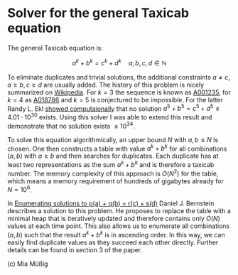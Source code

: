 # Solver for the general Taxicab equation

The general Taxicab equation is:
```math
a^k + b^k = c^k + d^k \quad a, b, c, d \in \mathbb{N}
```

To eliminate duplicates and trivial solutions, the additional constraints $a \neq c, a \geq b, c \geq d$ are usually added. The history of this problem is nicely summarized on [Wikipedia](https://en.wikipedia.org/wiki/Taxicab_number). For $k = 3$ the sequence is known as [A001235](https://oeis.org/A001235), for $k = 4$ as [A018786](https://oeis.org/A018786) and $k = 5$ is conjectured to be impossible. For the latter Randy L. Ekl [showed computaionally](https://www.ams.org/journals/mcom/1998-67-223/S0025-5718-98-00979-X/S0025-5718-98-00979-X.pdf) that no solution $a^5 + b^5 = c^5 + d^5 \leq 4.01 \cdot 10^{30}$ exists. Using this solver I was able to extend this result and demonstrate that no solution exists $\leq 10^{34}$.

To solve this equation algorithmically, an upper bound $N$ with $a, b \leq N$ is chosen. One then constructs a table with value $a^k + b^k$ for all combinations $(a, b)$ with $a \geq b$ and then searches for duplicates. Each duplicate has at least two representations as the sum $a^k + b^k$ and is therefore a taxicab number. The memory complexity of this approach is $O(N^2)$ for the table, which means a memory requirement of hundreds of gigabytes already for $N = 10^6$.

In [Enumerating solutions to p(a) + q(b) = r(c) + s(d)](https://www.ams.org/journals/mcom/2001-70-233/S0025-5718-00-01219-9/S0025-5718-00-01219-9.pdf) Daniel J. Bernstein describes a solution to this problem. He proposes to replace the table with a minimal heap that is iteratively updated and therefore contains only $O(N)$ values at each time point. This also allows us to enumerate all combinations $(a, b)$ such that the result $a^k + b^k$ is in ascending order. In this way, we can easily find duplicate values as they succeed each other directly. Further details can be found in section 3 of the paper.

(c) Mia Müßig
